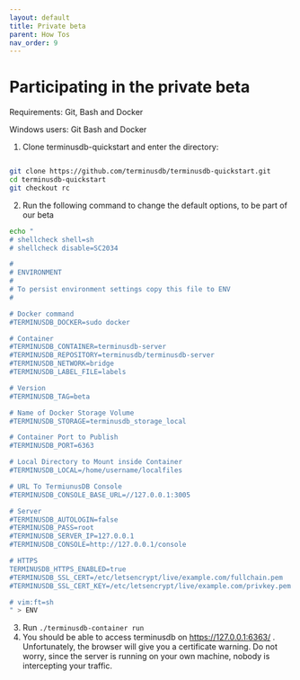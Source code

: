 ```yaml
---
layout: default
title: Private beta
parent: How Tos
nav_order: 9
---
```


# Participating in the private beta

Requirements: Git, Bash and Docker

Windows users: Git Bash and Docker

1. Clone terminusdb-quickstart and enter the directory:

```bash

git clone https://github.com/terminusdb/terminusdb-quickstart.git
cd terminusdb-quickstart
git checkout rc
```
2. Run the following command to change the default options, to be part of our beta

```bash
echo "
# shellcheck shell=sh
# shellcheck disable=SC2034

#
# ENVIRONMENT
#
# To persist environment settings copy this file to ENV
#

# Docker command
#TERMINUSDB_DOCKER=sudo docker

# Container 
#TERMINUSDB_CONTAINER=terminusdb-server
#TERMINUSDB_REPOSITORY=terminusdb/terminusdb-server
#TERMINUSDB_NETWORK=bridge
#TERMINUSDB_LABEL_FILE=labels

# Version
#TERMINUSDB_TAG=beta

# Name of Docker Storage Volume
#TERMINUSDB_STORAGE=terminusdb_storage_local

# Container Port to Publish
#TERMINUSDB_PORT=6363

# Local Directory to Mount inside Container
#TERMINUSDB_LOCAL=/home/username/localfiles

# URL To TermiunusDB Console
#TERMINUSDB_CONSOLE_BASE_URL=//127.0.0.1:3005

# Server
#TERMINUSDB_AUTOLOGIN=false
#TERMINUSDB_PASS=root
#TERMINUSDB_SERVER_IP=127.0.0.1
#TERMINUSDB_CONSOLE=http://127.0.0.1/console

# HTTPS
TERMINUSDB_HTTPS_ENABLED=true
#TERMINUSDB_SSL_CERT=/etc/letsencrypt/live/example.com/fullchain.pem
#TERMINUSDB_SSL_CERT_KEY=/etc/letsencrypt/live/example.com/privkey.pem

# vim:ft=sh
" > ENV
```
3. Run `./terminusdb-container run`
4. You should be able to access terminusdb on https://127.0.0.1:6363/ . Unfortunately, the browser
   will give you a certificate warning. Do not worry, since the server is running on your own machine, nobody
   is intercepting your traffic.
